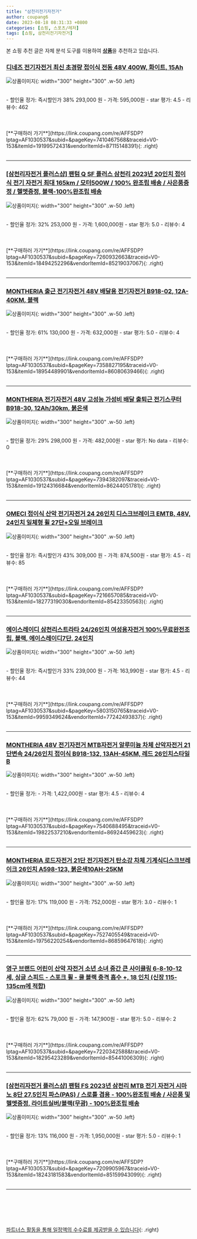 ```yaml
---
title: "삼천리전기자전거"
author: coupang6
date: 2023-08-18 08:31:33 +0800
categories: [쇼핑, 스포츠/레저]
tags: [쇼핑, 삼천리전기자전거]
---
```


본 쇼핑 추천 글은 자체 분석 도구를 이용하여 [**상품**](https://link.coupang.com/a/bao1ui)을 추천하고 있습니다.

### [디네즈 전기자전거 최신 초경량 접이식 전동 48V 400W, 화이트, 15Ah](https://link.coupang.com/re/AFFSDP?lptag=AF1030537&subid=&pageKey=7410467568&traceid=V0-153&itemId=19199572431&vendorItemId=87115148391)

![상품이미지](https://thumbnail9.coupangcdn.com/thumbnails/remote/230x230ex/image/vendor_inventory/42cc/c77e551d2fcef88a78f00fbffc3a07823e2b55031393409fb8ddf9357e61.png){: width="300" height="300" .w-50 .left}


<br>
- 할인율 정가: 즉시할인가 38%  293,000   원
- 가격: 595,000원
- star 평가: 4.5
- 리뷰수: 462
<br>
<br>
<br>
<br>
[**구매하러 가기**](https://link.coupang.com/re/AFFSDP?lptag=AF1030537&subid=&pageKey=7410467568&traceid=V0-153&itemId=19199572431&vendorItemId=87115148391){: .right}
<br>
<br>

---

### [[삼천리자전거 플러스샵] 팬텀 Q SF 플러스 삼천리 2023년 20인치 접이식 전기 자전거 최대 165km / 모터500W / 100% 완조립 배송 / 사은품증정 / 헬멧증정, 블랙-100%완조립 배송](https://link.coupang.com/re/AFFSDP?lptag=AF1030537&subid=&pageKey=7260932663&traceid=V0-153&itemId=18494252296&vendorItemId=85219037067)

![상품이미지](https://thumbnail8.coupangcdn.com/thumbnails/remote/230x230ex/image/vendor_inventory/5d37/4820a43514ff9d206223f2254360a21966a1f09845e58aeb2cacb69b299c.jpg){: width="300" height="300" .w-50 .left}


<br>
- 할인율 정가: 32%  253,000   원
- 가격: 1,600,000원
- star 평가: 5.0
- 리뷰수: 4
<br>
<br>
<br>
<br>
[**구매하러 가기**](https://link.coupang.com/re/AFFSDP?lptag=AF1030537&subid=&pageKey=7260932663&traceid=V0-153&itemId=18494252296&vendorItemId=85219037067){: .right}
<br>
<br>

---

### [MONTHERIA 출근 전기자전거 48V 배달용 전기자전거 B918-02, 12A-40KM, 블랙](https://link.coupang.com/re/AFFSDP?lptag=AF1030537&subid=&pageKey=7358827195&traceid=V0-153&itemId=18954489901&vendorItemId=86080639466)

![상품이미지](https://thumbnail9.coupangcdn.com/thumbnails/remote/230x230ex/image/vendor_inventory/9ff4/bd58125a98cb333e9e8fd4303da160c443523bd0281926023810eb38ffc8.jpg){: width="300" height="300" .w-50 .left}


<br>
- 할인율 정가: 61%  130,000   원
- 가격: 632,000원
- star 평가: 5.0
- 리뷰수: 4
<br>
<br>
<br>
<br>
[**구매하러 가기**](https://link.coupang.com/re/AFFSDP?lptag=AF1030537&subid=&pageKey=7358827195&traceid=V0-153&itemId=18954489901&vendorItemId=86080639466){: .right}
<br>
<br>

---

### [MONTHERIA 전기자전거 48V 고성능 가성비 배달 출퇴근 전기스쿠터 B918-30, 12Ah/30km, 붉은색](https://link.coupang.com/re/AFFSDP?lptag=AF1030537&subid=&pageKey=7394382097&traceid=V0-153&itemId=19124316684&vendorItemId=86244051781)

![상품이미지](https://thumbnail10.coupangcdn.com/thumbnails/remote/230x230ex/image/vendor_inventory/66d4/ddcc7f0e741ff23ffa670081e976e98630044a3d5c92f088e104643a1233.jpg){: width="300" height="300" .w-50 .left}


<br>
- 할인율 정가: 29%  298,000   원
- 가격: 482,000원
- star 평가: No data
- 리뷰수: 0
<br>
<br>
<br>
<br>
[**구매하러 가기**](https://link.coupang.com/re/AFFSDP?lptag=AF1030537&subid=&pageKey=7394382097&traceid=V0-153&itemId=19124316684&vendorItemId=86244051781){: .right}
<br>
<br>

---

### [OMECI 접이식 산악 전기자전거 24 26인치 디스크브레이크 EMTB, 48V, 24인치 일체형 휠 27단+오일 브레이크](https://link.coupang.com/re/AFFSDP?lptag=AF1030537&subid=&pageKey=7216657085&traceid=V0-153&itemId=18277319030&vendorItemId=85423350563)

![상품이미지](https://thumbnail6.coupangcdn.com/thumbnails/remote/230x230ex/image/vendor_inventory/900d/22761737ce6b7a1dc5e8f127553c6e4b3413d05d22f221ae91c755b059bb.jpg){: width="300" height="300" .w-50 .left}


<br>
- 할인율 정가: 즉시할인가 43%  309,000   원
- 가격: 874,500원
- star 평가: 4.5
- 리뷰수: 85
<br>
<br>
<br>
<br>
[**구매하러 가기**](https://link.coupang.com/re/AFFSDP?lptag=AF1030537&subid=&pageKey=7216657085&traceid=V0-153&itemId=18277319030&vendorItemId=85423350563){: .right}
<br>
<br>

---

### [에이스레이디 삼천리스트라타 24/26인치 여성용자전거 100%무료완전조립, 블랙, 에이스레이디7단, 24인치](https://link.coupang.com/re/AFFSDP?lptag=AF1030537&subid=&pageKey=5803150765&traceid=V0-153&itemId=9959349624&vendorItemId=77242493837)

![상품이미지](https://thumbnail7.coupangcdn.com/thumbnails/remote/230x230ex/image/vendor_inventory/890e/386fd25bb022cc13ea23d6930af5ba87c237d401cbd68ce6662655c67672.jpg){: width="300" height="300" .w-50 .left}


<br>
- 할인율 정가: 즉시할인가 33%  239,000   원
- 가격: 163,990원
- star 평가: 4.5
- 리뷰수: 44
<br>
<br>
<br>
<br>
[**구매하러 가기**](https://link.coupang.com/re/AFFSDP?lptag=AF1030537&subid=&pageKey=5803150765&traceid=V0-153&itemId=9959349624&vendorItemId=77242493837){: .right}
<br>
<br>

---

### [MONTHERIA 48V 전기자전거 MTB자전거 알루미늄 차체 산악자전거 21단변속 24/26인치 접이식 B918-132, 13AH-45KM, 레드 26인치스타일B](https://link.coupang.com/re/AFFSDP?lptag=AF1030537&subid=&pageKey=7540688495&traceid=V0-153&itemId=19822537210&vendorItemId=86924459623)

![상품이미지](https://thumbnail7.coupangcdn.com/thumbnails/remote/230x230ex/image/vendor_inventory/1a10/072db735b5dcee63435cb34292270336721c0116a06796bf296ef5ea9cec.png){: width="300" height="300" .w-50 .left}


<br>
- 할인율 정가: 
- 가격: 1,422,000원
- star 평가: 4.5
- 리뷰수: 4
<br>
<br>
<br>
<br>
[**구매하러 가기**](https://link.coupang.com/re/AFFSDP?lptag=AF1030537&subid=&pageKey=7540688495&traceid=V0-153&itemId=19822537210&vendorItemId=86924459623){: .right}
<br>
<br>

---

### [MONTHERIA 로드자전거 21단 전기자전거 탄소강 차체 기계식디스크브레이크 26인치 A598-123, 붉은색10AH-25KM](https://link.coupang.com/re/AFFSDP?lptag=AF1030537&subid=&pageKey=7527405549&traceid=V0-153&itemId=19756220254&vendorItemId=86859647618)

![상품이미지](https://thumbnail8.coupangcdn.com/thumbnails/remote/230x230ex/image/vendor_inventory/b79f/2a918549d119b46ea14eff340b2eeadc2afa6fd25a5445bb16ad25d15692.png){: width="300" height="300" .w-50 .left}


<br>
- 할인율 정가: 17%  119,000   원
- 가격: 752,000원
- star 평가: 3.0
- 리뷰수: 1
<br>
<br>
<br>
<br>
[**구매하러 가기**](https://link.coupang.com/re/AFFSDP?lptag=AF1030537&subid=&pageKey=7527405549&traceid=V0-153&itemId=19756220254&vendorItemId=86859647618){: .right}
<br>
<br>

---

### [영구 브랜드 어린이 산악 자전거 소년 소녀 중간 큰 사이클링 6-8-10-12 세, 싱글 스피드 - 스포크 휠 - 쿨 블랙  충격 흡수 +, 18 인치 (신장 115-135cm에 적합)](https://link.coupang.com/re/AFFSDP?lptag=AF1030537&subid=&pageKey=7220342588&traceid=V0-153&itemId=18295423289&vendorItemId=85441006309)

![상품이미지](https://thumbnail6.coupangcdn.com/thumbnails/remote/230x230ex/image/vendor_inventory/a3c5/c747d8b1ecf01ad1f032486678e3ab5f5b94492039df3dad22152dc8291b.jpg){: width="300" height="300" .w-50 .left}


<br>
- 할인율 정가: 62%  79,000   원
- 가격: 147,900원
- star 평가: 5.0
- 리뷰수: 2
<br>
<br>
<br>
<br>
[**구매하러 가기**](https://link.coupang.com/re/AFFSDP?lptag=AF1030537&subid=&pageKey=7220342588&traceid=V0-153&itemId=18295423289&vendorItemId=85441006309){: .right}
<br>
<br>

---

### [[삼천리자전거 플러스샵] 팬텀 FS 2023년 삼천리 MTB 전기 자전거 시마노 8단 27.5인치 파스(PAS) / 스로틀 겸용 - 100%완조립 배송 / 사은품 및 헬멧증정, 라이트실버/블랙(무광) - 100%완조립 배송](https://link.coupang.com/re/AFFSDP?lptag=AF1030537&subid=&pageKey=7209905967&traceid=V0-153&itemId=18243181583&vendorItemId=85159943099)

![상품이미지](https://thumbnail8.coupangcdn.com/thumbnails/remote/230x230ex/image/vendor_inventory/6fb3/d351ee41234d110ebf00b968ffb51a843cff98c756857283df69dc51a360.jpg){: width="300" height="300" .w-50 .left}


<br>
- 할인율 정가: 13%  116,000   원
- 가격: 1,950,000원
- star 평가: 5.0
- 리뷰수: 1
<br>
<br>
<br>
<br>
[**구매하러 가기**](https://link.coupang.com/re/AFFSDP?lptag=AF1030537&subid=&pageKey=7209905967&traceid=V0-153&itemId=18243181583&vendorItemId=85159943099){: .right}
<br>
<br>

---
<br><br><br><br><br> [파트너스 활동을 통해 일정액의 수수료를 제공받을 수 있습니다](https://link.coupang.com/a/bao1ui){: .right}